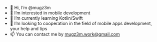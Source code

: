 - 👋 Hi, I’m @mugz3m
- 👀 I’m interested in mobile development
- 🌱 I’m currently learning Kotlin/Swift
- 💞️ I’m looking to cooperation in the field of mobile apps development, your help and tips
- 📫 You can contact me by mugz3m.work@gmail.com

<!---
mugz3m/mugz3m is a ✨ special ✨ repository because its `README.md` (this file) appears on your GitHub profile.
You can click the Preview link to take a look at your changes.
--->

